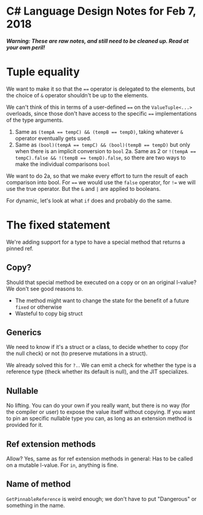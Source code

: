 ﻿# C# Language Design Notes for Feb 7, 2018

***Warning: These are raw notes, and still need to be cleaned up. Read at your own peril!***

# Tuple equality

We want to make it so that the `==` operator is delegated to the elements, but the choice of `&` operator shouldn't be up to the elements.

We can't think of this in terms of a user-defined `==` on the `ValueTuple<...>` overloads, since those don't have access to the specific `==` implementations of the type arguments.

1. Same as `(tempA == tempC) && (tempB == tempD)`, taking whatever `&` operator eventually gets used.
2. Same as `(bool)(tempA == tempC) && (bool)(tempB == tempD)` but only when there is an implicit conversion to `bool`
2a. Same as 2 or `!(tempA == tempC).false && !(tempB == tempD).false`, so there are two ways to make the individual comparisons `bool`

We want to do 2a, so that we make every effort to turn the result of each comparison into bool. For `==` we would use the `false` operator, for `!=` we will use the true operator. But the `&` and `|` are applied to booleans.

For dynamic, let's look at what `if` does and probably do the same.


# The fixed statement

We're adding support for a type to have a special method that returns a pinned ref.

## Copy?

Should that special method be executed on a copy or on an original l-value? We don't see good reasons to.
- The method might want to change the state for the benefit of a future `fixed` or otherwise
- Wasteful to copy big struct

## Generics

We need to know if it's a struct or a class, to decide whether to copy (for the null check) or not (to preserve mutations in a struct).

We already solved this for `?.`. We can emit a check for whether the type is a reference type (theck whether its default is null), and the JIT specializes.

## Nullable

No lifting. You can do your own if you really want, but there is no way (for the compiler or user) to expose the value itself without copying. If you want to pin an specific nullable type you can, as long as an extension method is provided for it.

## Ref extension methods

Allow? Yes, same as for ref extension methods in general: Has to be called on a mutable l-value. For `in`, anything is fine.

## Name of method

`GetPinnableReference` is weird enough; we don't have to put "Dangerous" or something in the name.





